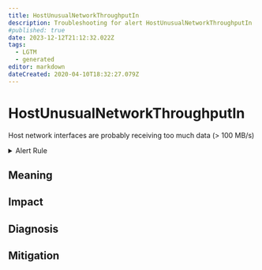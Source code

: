 ```yaml
---
title: HostUnusualNetworkThroughputIn
description: Troubleshooting for alert HostUnusualNetworkThroughputIn
#published: true
date: 2023-12-12T21:12:32.022Z
tags: 
  - LGTM
  - generated
editor: markdown
dateCreated: 2020-04-10T18:32:27.079Z
---
```


# HostUnusualNetworkThroughputIn

Host network interfaces are probably receiving too much data (> 100 MB/s)

<details>
  <summary>Alert Rule</summary>

{{% rule "host-and-hardware/node-exporter.yml" "HostUnusualNetworkThroughputIn" %}}

{{% comment %}}

```yaml
alert: HostUnusualNetworkThroughputIn
expr: (sum by (instance) (rate(node_network_receive_bytes_total[2m])) / 1024 / 1024 > 100) * on(instance) group_left (nodename) node_uname_info{nodename=~".+"}
for: 5m
labels:
    severity: warning
annotations:
    summary: Host unusual network throughput in (instance {{ $labels.instance }})
    description: |-
        Host network interfaces are probably receiving too much data (> 100 MB/s)
          VALUE = {{ $value }}
          LABELS = {{ $labels }}
    runbook: https://github.com/srerun/prometheus-alerts/blob/main/content/runbooks/node-exporter/HostUnusualNetworkThroughputIn.md

```

{{% /comment %}}

</details>


## Meaning
[//]: # "Short paragraph that explains what the alert means"


## Impact
[//]: # "What could / will happen if the alert is not addressed"



## Diagnosis
[//]: # "Steps to take to identify the cause of the problem"



## Mitigation
[//]: # "The steps necessary to resolve the alert"
